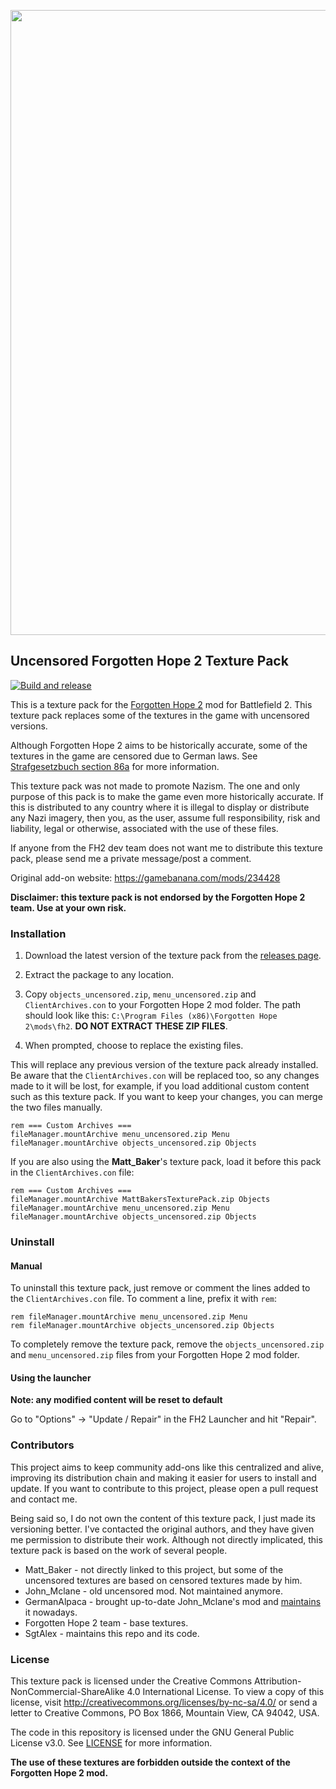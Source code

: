 <p align="center"> <img width="1000px" src="http://forgottenhope.warumdarum.de/images/news/124%20-%20FH2mod.jpg"/> </p>

## Uncensored Forgotten Hope 2 Texture Pack

[![Build and release](https://github.com/AlexRuiz7/fh2_uncensored_texture_pack/actions/workflows/build-and-release.yml/badge.svg)](https://github.com/AlexRuiz7/fh2_uncensored_texture_pack/actions/workflows/build-and-release.yml)

This is a texture pack for the [Forgotten Hope 2][website] mod for Battlefield 2. This 
texture pack replaces some of the textures in the game with uncensored versions.

Although Forgotten Hope 2 aims to be historically accurate, some of the textures in the 
game are censored due to German laws. See [Strafgesetzbuch section 86a][86a] for more information.

This texture pack was not made to promote Nazism. The one and only purpose of this pack is to make the game even more historically accurate. If this is distributed to any country where it is illegal to display or distribute any Nazi imagery, then you, as the user, assume full responsibility, risk and liability, legal or otherwise, associated with the use of these files.

If anyone from the FH2 dev team does not want me to distribute this texture
pack, please send me a private message/post a comment.

Original add-on website: https://gamebanana.com/mods/234428

**Disclaimer: this texture pack is not endorsed by the Forgotten Hope 2 team. Use at your own risk.**

### Installation

1. Download the latest version of the texture pack from the [releases page](https://github.com/AlexRuiz7/fh2_uncensored_texture_pack/releases).

2. Extract the package to any location.

3. Copy `objects_uncensored.zip`, `menu_uncensored.zip` and `ClientArchives.con` to your Forgotten Hope 2 mod folder. The path should look like this: `C:\Program Files (x86)\Forgotten Hope 2\mods\fh2`. **DO NOT EXTRACT THESE ZIP FILES**.

4. When prompted, choose to replace the existing files.

This will replace any previous version of the texture pack already installed. Be aware that the `ClientArchives.con` will be replaced too, so any changes made to it will be lost, for example, if you load additional custom content such as this texture pack. If you want to keep your changes, you can merge the two files manually.

```
rem === Custom Archives === 
fileManager.mountArchive menu_uncensored.zip Menu
fileManager.mountArchive objects_uncensored.zip Objects
```

If you are also using the **Matt_Baker**'s texture pack, load it before this pack in the `ClientArchives.con` file:

```
rem === Custom Archives ===
fileManager.mountArchive MattBakersTexturePack.zip Objects
fileManager.mountArchive menu_uncensored.zip Menu
fileManager.mountArchive objects_uncensored.zip Objects
```

### Uninstall


#### Manual

To uninstall this texture pack, just remove or comment the lines added to the `ClientArchives.con` file. To comment a line, prefix it with `rem`:

```
rem fileManager.mountArchive menu_uncensored.zip Menu
rem fileManager.mountArchive objects_uncensored.zip Objects
```

To completely remove the texture pack, remove the `objects_uncensored.zip` and `menu_uncensored.zip` files from your Forgotten Hope 2 mod folder.


#### Using the launcher

**Note: any modified content will be reset to default**

Go to "Options" → "Update / Repair" in the FH2 Launcher and hit "Repair".


### Contributors

This project aims to keep community add-ons like this centralized and alive, improving its 
distribution chain and making it easier for users to install and update. If you want to
contribute to this project, please open a pull request and contact me.

Being said so, I do not own the content of this texture pack, I just made its versioning better.
I've contacted the original authors, and they have given me permission to distribute their work.
Although not directly implicated, this texture pack is based on the work of several people.

- Matt_Baker - not directly linked to this project, but some of the uncensored textures are based on censored textures made by him.
- John_Mclane - old uncensored mod. Not maintained anymore.
- GermanAlpaca - brought up-to-date John_Mclane's mod and [maintains][addon] it nowadays.
- Forgotten Hope 2 team - base textures.
- SgtAlex - maintains this repo and its code.

### License

This texture pack is licensed under the Creative Commons Attribution-NonCommercial-ShareAlike 4.0 International License. To view a copy of this license, visit http://creativecommons.org/licenses/by-nc-sa/4.0/ or send a letter to Creative Commons, PO Box 1866, Mountain View, CA 94042, USA.

The code in this repository is licensed under the GNU General Public License v3.0. See [LICENSE](LICENSE) for more information.

**The use of these textures are forbidden outside the context of the Forgotten Hope 2 mod.**


[website]: https://www.moddb.com/mods/forgotten-hope-2/
[86a]: https://en.wikipedia.org/wiki/Strafgesetzbuch_section_86a
[addon]: https://gamebanana.com/mods/234428
